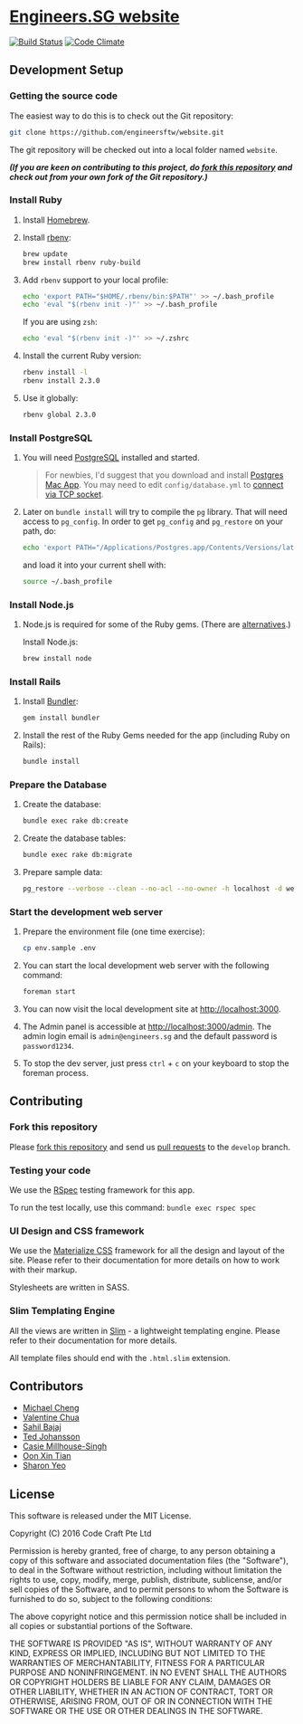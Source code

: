 # [Engineers.SG website](https://engineers.sg/)

[![Build Status](https://travis-ci.org/engineersftw/website.svg?branch=develop)](https://travis-ci.org/engineersftw/website)
[![Code Climate](https://codeclimate.com/github/engineersftw/website/badges/gpa.svg)](https://codeclimate.com/github/engineersftw/website)

## Development Setup

### Getting the source code

The easiest way to do this is to check out the Git repository:

```bash
git clone https://github.com/engineersftw/website.git
```

The git repository will be checked out into a local folder named `website`.

***(If you are keen on contributing to this project, do [fork this repository](https://help.github.com/articles/fork-a-repo/) and check out from your own fork of the Git repository.)***

### Install Ruby

1. Install [Homebrew](http://brew.sh).

2. Install [rbenv](https://github.com/rbenv/rbenv):

	```bash
	brew update
	brew install rbenv ruby-build
	```

3. Add `rbenv` support to your local profile:

	```bash
	echo 'export PATH="$HOME/.rbenv/bin:$PATH"' >> ~/.bash_profile
	echo 'eval "$(rbenv init -)"' >> ~/.bash_profile
	```

	If you are using `zsh`:

	```bash
	echo 'eval "$(rbenv init -)"' >> ~/.zshrc
	```

3. Install the current Ruby version:

	```bash
	rbenv install -l
	rbenv install 2.3.0
	```

4. Use it globally:

	```bash
	rbenv global 2.3.0
	```

### Install PostgreSQL

1. You will need [PostgreSQL](http://www.postgresql.org) installed and started.

	> For newbies, I'd suggest that you download and install [Postgres Mac App](http://postgresapp.com). You may need to edit `config/database.yml` to [connect via TCP socket](http://postgresapp.com/documentation/configuration-ruby.html).

2. Later on `bundle install` will try to compile the `pg` library.  That will need access to `pg_config`.  In order to get `pg_config` and `pg_restore` on your path, do:

    ```bash
    echo 'export PATH="/Applications/Postgres.app/Contents/Versions/latest/bin:$PATH"' >> ~/.bash_profile
    ```

    and load it into your current shell with:

    ```bash
    source ~/.bash_profile
    ```

### Install Node.js

1. Node.js is required for some of the Ruby gems. (There are [alternatives](https://github.com/sstephenson/execjs).)

	Install Node.js:

	```bash
	brew install node
	```

### Install Rails

1. Install [Bundler](http://bundler.io/):

	```bash
	gem install bundler
	```

2. Install the rest of the Ruby Gems needed for the app (including Ruby on Rails):

	```bash
	bundle install
	```

### Prepare the Database


1. Create the database:

	```bash
	bundle exec rake db:create
	```

2. Create the database tables:

	```bash
	bundle exec rake db:migrate
	```

3. Prepare sample data:

	```bash
	pg_restore --verbose --clean --no-acl --no-owner -h localhost -d website_development db/snapshot.dump
	```

### Start the development web server

1. Prepare the environment file (one time exercise):

	```bash
	cp env.sample .env
	```

2. You can start the local development web server with the following command:

	```bash
	foreman start
	```

3. You can now visit the local development site at [http://localhost:3000](http://localhost:3000).

4. The Admin panel is accessible at [http://localhost:3000/admin](http://localhost:3000/admin). The admin login email is `admin@engineers.sg` and the default password is `password1234`.

5. To stop the dev server, just press `ctrl` + `c` on your keyboard to stop the foreman process.

## Contributing

### Fork this repository

Please [fork this repository](https://help.github.com/articles/fork-a-repo/) and send us [pull requests](https://help.github.com/articles/using-pull-requests/) to the `develop` branch.

### Testing your code

We use the [RSpec](http://rspec.info) testing framework for this app.

To run the test locally, use this command: `bundle exec rspec spec`

### UI Design and CSS framework

We use the [Materialize CSS](http://materializecss.com) framework for all the design and layout of the site. Please refer to their documentation for more details on how to work with their markup.

Stylesheets are written in SASS.

### Slim Templating Engine

All the views are written in [Slim](http://slim-lang.com) - a lightweight templating engine. Please refer to their documentation for more details.

All template files should end with the `.html.slim` extension.

## Contributors

- [Michael Cheng](https://github.com/miccheng)
- [Valentine Chua](https://github.com/valentine)
- [Sahil Bajaj](https://github.com/spinningarrow)
- [Ted Johansson](https://github.com/drenmi)
- [Casie Millhouse-Singh](https://github.com/casielane)
- [Oon Xin Tian](https://github.com/oxtian)
- [Sharon Yeo](https://github.com/codingsharon)

## License

This software is released under the MIT License.

Copyright (C) 2016 Code Craft Pte Ltd

Permission is hereby granted, free of charge, to any person obtaining a copy of this software and associated documentation files (the "Software"), to deal in the Software without restriction, including without limitation the rights to use, copy, modify, merge, publish, distribute, sublicense, and/or sell copies of the Software, and to permit persons to whom the Software is furnished to do so, subject to the following conditions:

The above copyright notice and this permission notice shall be included in all copies or substantial portions of the Software.

THE SOFTWARE IS PROVIDED "AS IS", WITHOUT WARRANTY OF ANY KIND, EXPRESS OR IMPLIED, INCLUDING BUT NOT LIMITED TO THE WARRANTIES OF MERCHANTABILITY, FITNESS FOR A PARTICULAR PURPOSE AND NONINFRINGEMENT. IN NO EVENT SHALL THE AUTHORS OR COPYRIGHT HOLDERS BE LIABLE FOR ANY CLAIM, DAMAGES OR OTHER LIABILITY, WHETHER IN AN ACTION OF CONTRACT, TORT OR OTHERWISE, ARISING FROM, OUT OF OR IN CONNECTION WITH THE SOFTWARE OR THE USE OR OTHER DEALINGS IN THE SOFTWARE.

